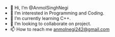 - 👋 Hi, I’m @AnmolSinghNegi
- 👀 I’m interested in Programming and Coding.
- 🌱 I’m currently learning C++.
- 💞️ I’m looking to collaborate on project.
- 📫 How to reach me anmolnegi242@gmail.com

<!---
AnmolSinghNegi/AnmolSinghNegi is a ✨ special ✨ repository because its `README.md` (this file) appears on your GitHub profile.
You can click the Preview link to take a look at your changes.
--->
